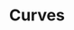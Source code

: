 ---
layout: page
title: Curves
description: A small app for playing with sinusoidal curves and tweaking them to gain an intuition into their properties
img: assets/img/curves.png
redirect: https://github.com/wjalal/1-1_mid-project_igraphics-curves
importance: 9
category: Fun
github: https://github.com/wjalal/1-1_mid-project_igraphics-curves
github_stars: true
---
